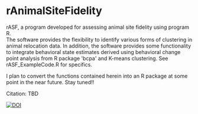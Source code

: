 # rAnimalSiteFidelity

rASF, a program developed for assessing animal site fidelity using program R.  
The software provides the flexibility to identify various forms of clustering
in animal relocation data.  In addition, the software provides some functionality to
integrate behavioral state estimates derived using behavioral change point analysis
from R package 'bcpa' and K-means clustering. See rASF_ExampleCode.R for specifics.

I plan to convert the functions contained herein into an R package at some point in the 
near future.  Stay tuned!!

Citation: TBD

[![DOI](https://zenodo.org/badge/24220/PMahoney29/rAnimalSiteFidelity.svg)](https://zenodo.org/badge/latestdoi/24220/PMahoney29/rAnimalSiteFidelity)
